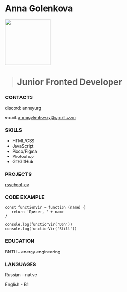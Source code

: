 # Anna Golenkova 
<img src="https://live.staticflickr.com/3444/3244260730_bfa6d2683c_b.jpg" width = 150>

> # Junior Fronted Developer


### CONTACTS

discord: annayurg

email: annagolenkovay@gmail.com

### SKILLS
* HTML/CSS
* JavaScript
* Pixco/Figma
* Photoshop
* Git/GitHub

### PROJECTS
[rsschool-cv](https://github.com/annayurg/rsschool-cv)

### CODE EXAMPLE
~~~
const functionVir = function (name) {
   return 'Привет, ' + name
}

console.log(functionVir('Don'))
console.log(functionVir('Still'))
~~~

### EDUCATION

BNTU - energy engineering

### LANGUAGES

Russian - native

English - B1
